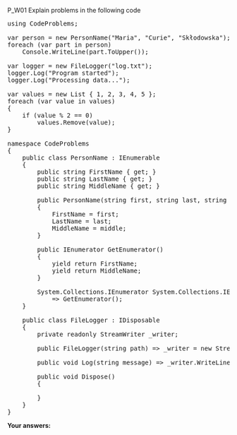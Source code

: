 ﻿P_W01 Explain problems in the following code

<pre lang="csharp">
using CodeProblems;

var person = new PersonName("Maria", "Curie", "Skłodowska");
foreach (var part in person)
    Console.WriteLine(part.ToUpper());

var logger = new FileLogger("log.txt");
logger.Log("Program started");
logger.Log("Processing data...");

var values = new List<int> { 1, 2, 3, 4, 5 };
foreach (var value in values)
{
    if (value % 2 == 0)
        values.Remove(value);
}

namespace CodeProblems
{
    public class PersonName : IEnumerable<string>
    {
        public string FirstName { get; }
        public string LastName { get; }
        public string MiddleName { get; }

        public PersonName(string first, string last, string middle = null)
        {
            FirstName = first;
            LastName = last;
            MiddleName = middle;
        }

        public IEnumerator<string> GetEnumerator()
        {
            yield return FirstName;
            yield return MiddleName;
        }

        System.Collections.IEnumerator System.Collections.IEnumerable.GetEnumerator()
            => GetEnumerator();
    }

    public class FileLogger : IDisposable
    {
        private readonly StreamWriter _writer;

        public FileLogger(string path) => _writer = new StreamWriter(path);

        public void Log(string message) => _writer.WriteLine($"{DateTime.Now}: {message}");

        public void Dispose()
        {

        }
    }
}
</pre>

**Your answers:**